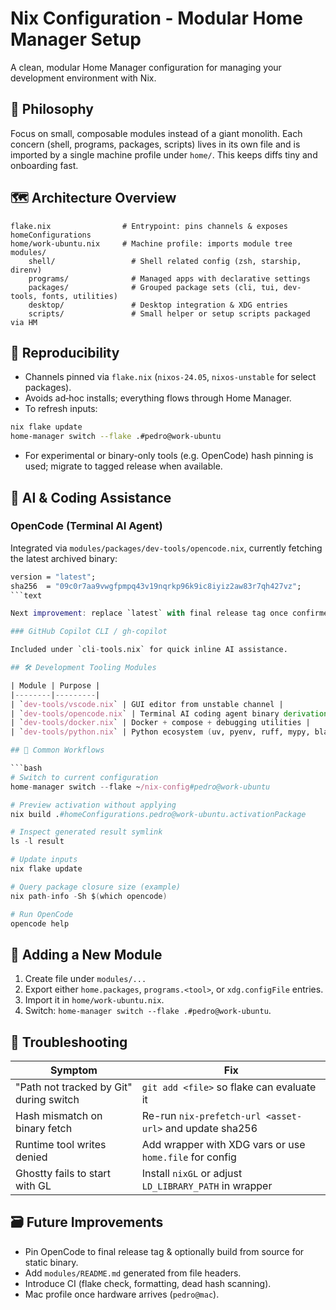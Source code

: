 # Nix Configuration - Modular Home Manager Setup

A clean, modular Home Manager configuration for managing your development environment with Nix.

## 🧱 Philosophy

Focus on small, composable modules instead of a giant monolith. Each concern (shell, programs, packages, scripts) lives in its own file and is imported by a single machine profile under `home/`. This keeps diffs tiny and onboarding fast.

## 🗺 Architecture Overview

```text
flake.nix                # Entrypoint: pins channels & exposes homeConfigurations
home/work-ubuntu.nix     # Machine profile: imports module tree
modules/
    shell/                 # Shell related config (zsh, starship, direnv)
    programs/              # Managed apps with declarative settings
    packages/              # Grouped package sets (cli, tui, dev-tools, fonts, utilities)
    desktop/               # Desktop integration & XDG entries
    scripts/               # Small helper or setup scripts packaged via HM
```

## 🔐 Reproducibility

- Channels pinned via `flake.nix` (`nixos-24.05`, `nixos-unstable` for select packages).
- Avoids ad‑hoc installs; everything flows through Home Manager.
- To refresh inputs:

```bash
nix flake update
home-manager switch --flake .#pedro@work-ubuntu
```

- For experimental or binary-only tools (e.g. OpenCode) hash pinning is used; migrate to tagged release when available.

## 🧠 AI & Coding Assistance

### OpenCode (Terminal AI Agent)

Integrated via `modules/packages/dev-tools/opencode.nix`, currently fetching the latest archived binary:

```nix
version = "latest";
sha256  = "09c0r7aa9vwgfpmpq43v19nqrkp96k9ic8iyiz2aw83r7qh427vz";
```text

Next improvement: replace `latest` with final release tag once confirmed upstream. Wrapper & XDG cache support can be added if runtime writes become problematic under Nix.

### GitHub Copilot CLI / gh-copilot

Included under `cli-tools.nix` for quick inline AI assistance.

## 🛠 Development Tooling Modules

| Module | Purpose |
|--------|---------|
| `dev-tools/vscode.nix` | GUI editor from unstable channel |
| `dev-tools/opencode.nix` | Terminal AI coding agent binary derivation |
| `dev-tools/docker.nix` | Docker + compose + debugging utilities |
| `dev-tools/python.nix` | Python ecosystem (uv, pyenv, ruff, mypy, black) |

## 🧪 Common Workflows

```bash
# Switch to current configuration
home-manager switch --flake ~/nix-config#pedro@work-ubuntu

# Preview activation without applying
nix build .#homeConfigurations.pedro@work-ubuntu.activationPackage

# Inspect generated result symlink
ls -l result

# Update inputs
nix flake update

# Query package closure size (example)
nix path-info -Sh $(which opencode)

# Run OpenCode
opencode help
```

## 🧩 Adding a New Module

1. Create file under `modules/...`
2. Export either `home.packages`, `programs.<tool>`, or `xdg.configFile` entries.
3. Import it in `home/work-ubuntu.nix`.
4. Switch: `home-manager switch --flake .#pedro@work-ubuntu`.

## 🐛 Troubleshooting

| Symptom | Fix |
|---------|-----|
| "Path not tracked by Git" during switch | `git add <file>` so flake can evaluate it |
| Hash mismatch on binary fetch | Re-run `nix-prefetch-url <asset-url>` and update sha256 |
| Runtime tool writes denied | Add wrapper with XDG vars or use `home.file` for config |
| Ghostty fails to start with GL | Install `nixGL` or adjust `LD_LIBRARY_PATH` in wrapper |

## 🗃 Future Improvements

- Pin OpenCode to final release tag & optionally build from source for static binary.
- Add `modules/README.md` generated from file headers.
- Introduce CI (flake check, formatting, dead hash scanning).
- Mac profile once hardware arrives (`pedro@mac`).

